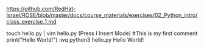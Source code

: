 https://github.com/RedHat-Israel/ROSE/blob/master/docs/course_materials/exercises/02_Python_intro/class_exercise_1.md

touch hello.py | vim hello.py (Press I Insert Mode)
#This is my first comment
print("Hello World!")
:wq
python3 hello.py
Hello World!
